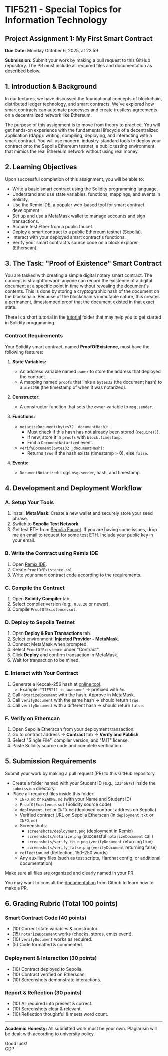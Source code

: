 # TIF5211 - Special Topics for Information Technology  

## Project Assignment 1: My First Smart Contract  
**Due Date:** Monday October 6, 2025, at 23.59

**Submission:** Submit your work by making a pull request to this GitHub repository. The PR must include all required files and documentation as described below. 


## 1. Introduction & Background  
In our lectures, we have discussed the foundational concepts of blockchain, distributed ledger technology, and smart contracts. We've explored how smart contracts can automate processes and create trustless agreements on a decentralized network like Ethereum.  

The purpose of this assignment is to move from theory to practice. You will get hands-on experience with the fundamental lifecycle of a decentralized application (dApp): writing, compiling, deploying, and interacting with a smart contract. You will use modern, industry-standard tools to deploy your contract onto the Sepolia Ethereum testnet, a public testing environment that mimics the real Ethereum network without using real money. 

## 2. Learning Objectives  
Upon successful completion of this assignment, you will be able to:  

- Write a basic smart contract using the Solidity programming language.  
- Understand and use state variables, functions, mappings, and events in Solidity.  
- Use the Remix IDE, a popular web-based tool for smart contract development.  
- Set up and use a MetaMask wallet to manage accounts and sign transactions.  
- Acquire test Ether from a public faucet.  
- Deploy a smart contract to a public Ethereum testnet (Sepolia).  
- Interact with your deployed smart contract's functions.  
- Verify your smart contract's source code on a block explorer (Etherscan).  

## 3. The Task: "Proof of Existence" Smart Contract  
You are tasked with creating a simple digital notary smart contract. The concept is straightforward: anyone can record the existence of a digital document at a specific point in time without revealing the document's contents. This is done by storing a cryptographic hash of the document on the blockchain. Because of the blockchain's immutable nature, this creates a permanent, timestamped proof that the document existed in that exact state.

There is a short tutorial in the [tutorial](./tutorial/) folder that may help you to get started in Solidity programming.

### Contract Requirements  
Your Solidity smart contract, named **ProofOfExistence**, must have the following features:  

1. **State Variables:**  
   - An address variable named `owner` to store the address that deployed the contract.  
   - A mapping named `proofs` that links a `bytes32` (the document hash) to a `uint256` (the timestamp of when it was notarized).  

2. **Constructor:**  
   - A constructor function that sets the `owner` variable to `msg.sender`.  

3. **Functions:**  
   - `notarizeDocument(bytes32 _documentHash)`:  
     - Must check if this hash has not already been stored (`require()`).  
     - If new, store it in `proofs` with `block.timestamp`.  
     - Emit a `DocumentNotarized` event.  
   - `verifyDocument(bytes32 _documentHash)`:  
     - Returns `true` if the hash exists (timestamp > 0), else `false`.  

4. **Events:**  
   - `DocumentNotarized`: Logs `msg.sender`, hash, and timestamp.

## 4. Development and Deployment Workflow  

### A. Setup Your Tools  
1. Install **MetaMask**: Create a new wallet and securely store your seed phrase.  
2. Switch to **Sepolia Test Network**.  
3. Get test ETH from [Sepolia Faucet](https://sepoliafaucet.com/). If you are having some issues, drop me [an email](mailto:gdputra@ugm.ac.id) to request for some test ETH. Include your public key in your email.

### B. Write the Contract using Remix IDE  
1. Open [Remix IDE](https://remix.ethereum.org/).  
2. Create `ProofOfExistence.sol`.  
3. Write your smart contract code according to the requirements.  

### C. Compile the Contract  
1. Open **Solidity Compiler** tab.  
2. Select compiler version (e.g., `0.8.20` or newer).  
3. Compile `ProofOfExistence.sol`.  

### D. Deploy to Sepolia Testnet  
1. Open **Deploy & Run Transactions** tab.  
2. Select environment: **Injected Provider - MetaMask**.  
3. Connect MetaMask when prompted.  
4. Select `ProofOfExistence` under "Contract".  
5. Click **Deploy** and confirm transaction in MetaMask.  
6. Wait for transaction to be mined.  

### E. Interact with Your Contract  
1. Generate a Keccak-256 hash at [online tool](https://emn178.github.io/online-tools/keccak_256.html).  
   - Example: `"TIF5211 is awesome"` → prefixed with `0x`.  
2. Call `notarizeDocument` with the hash. Approve in MetaMask.  
3. Call `verifyDocument` with the same hash → should return `true`.  
4. Call `verifyDocument` with a different hash → should return `false`.  

### F. Verify on Etherscan  
1. Open Sepolia Etherscan from your deployment transaction.  
2. Go to contract address → **Contract** tab → **Verify and Publish**.  
3. Select "Single File", compiler version, and "MIT" license.  
4. Paste Solidity source code and complete verification.  

## 5. Submission Requirements  
Submit your work by making a pull request (PR) to this GitHub repository. 

- Create a folder named with your Student ID (e.g., `12345678`) inside the `submission` directory.
- Place all required files inside this folder:
  - `INFO.md` or `README.md` (with your Name and Student ID)
  - `ProofOfExistence.sol` (Solidity source code)
  - `deployment.txt` or `INFO.md` (deployed contract address on Sepolia)
  - Verified contract URL on Sepolia Etherscan (in `deployment.txt` or `INFO.md`)
  - Screenshots:
    - `screenshots/deployment.png` (deployment in Remix)
    - `screenshots/notarize.png` (successful `notarizeDocument` call)
    - `screenshots/verify_true.png` (`verifyDocument` returning true)
    - `screenshots/verify_false.png` (`verifyDocument` returning false)
  - `reflection.md` (Reflection, 150–250 words)
  - Any auxiliary files (such as test scripts, Hardhat config, or additional documentation)

Make sure all files are organized and clearly named in your PR.

You may want to consult the [documentation](https://docs.github.com/en/pull-requests/collaborating-with-pull-requests/proposing-changes-to-your-work-with-pull-requests/creating-a-pull-request) from Github to learn how to make a PR.

## 6. Grading Rubric (Total 100 points)  

### Smart Contract Code (40 points)  
- (10) Correct state variables & constructor.  
- (15) `notarizeDocument` works (checks, stores, emits event).  
- (10) `verifyDocument` works as required.  
- (5) Code formatted & commented.  

### Deployment & Interaction (30 points)  
- (10) Contract deployed to Sepolia.  
- (10) Contract verified on Etherscan.  
- (10) Screenshots demonstrate interactions.  

### Report & Reflection (30 points)  
- (10) All required info present & correct.  
- (10) Screenshots clear & relevant.  
- (10) Reflection thoughtful & meets word count.  

---

**Academic Honesty:** All submitted work must be your own. Plagiarism will be dealt with according to university policy.  

Good luck!  
GDP
